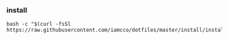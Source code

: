### install

```
bash -c "$(curl -fsSl https://raw.githubusercontent.com/iamcco/dotfiles/master/install/install.sh)"
```
